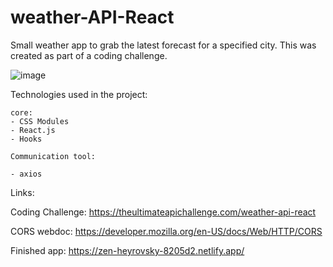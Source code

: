 # weather-API-React
Small weather app to grab the latest forecast for a specified city. This was created as part of a coding challenge.

![image](https://user-images.githubusercontent.com/15008435/125445652-49fec752-a36a-4c00-b4a1-74b7d3fb0920.png)


Technologies used in the project:
```
core:
- CSS Modules
- React.js
- Hooks

Communication tool:

- axios
```

Links:

Coding Challenge: https://theultimateapichallenge.com/weather-api-react

CORS webdoc: https://developer.mozilla.org/en-US/docs/Web/HTTP/CORS

Finished app: https://zen-heyrovsky-8205d2.netlify.app/

